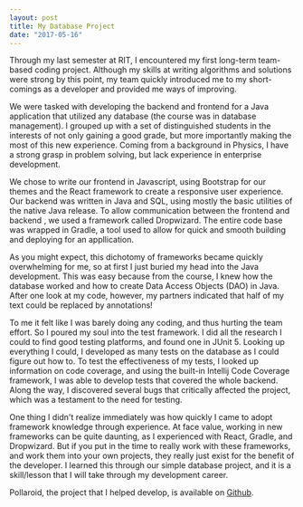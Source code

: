 ```yaml
---
layout: post
title: My Database Project
date: "2017-05-16"
---
```

Through my last semester at RIT, I encountered my first long-term team-based coding project.
Although my skills at writing algorithms and solutions were strong by this point, my team
quickly introduced me to my short-comings as a developer and provided me ways of improving.

We were tasked with developing the backend and frontend for a Java application that utilized
any database (the course was in database management). I grouped up with a set of distinguished
students in the interests of not only gaining a good grade, but more importantly making the most
of this new experience. Coming from a background in Physics, I have a strong grasp in problem
solving, but lack experience in enterprise development.

We chose to write our frontend in Javascript, using Bootstrap for our themes and the React
framework to create a responsive user experience. Our backend was written in Java and SQL, using mostly
the basic utilities of the native Java release. To allow communication between the frontend and backend
, we used a framework called Dropwizard. The entire code base was wrapped in Gradle, a tool used to allow
for quick and smooth building and deploying for an appllication.

As you might expect, this dichotomy of frameworks became quickly overwhelming for me, so at first I
just buried my head into the Java development. This was easy because from the course, I knew how the database
worked and how to create Data Access Objects (DAO) in Java. After one look at my code, however, my partners
indicated that half of my text could be replaced by annotations!

To me it felt like I was barely doing any coding, and thus hurting the team effort. So I poured my soul into
the test framework. I did all the research I could to find good testing platforms, and found one in JUnit 5.
Looking up everything I could, I developed as many tests on the database as I could figure out how to.
To test the effectiveness of my tests, I looked up information on code coverage, and using the built-in
Intellij Code Coverage framework, I was able to develop tests that covered the whole backend. Along the way,
I discovered several bugs that critically affected the project, which was a testament to the need for testing.

One thing I didn't realize immediately was how quickly I came to adopt framework knowledge through experience.
At face value, working in new frameworks can be quite daunting, as I experienced with React, Gradle, and
Dropwizard. But if you put in the time to really work with these frameworks, and work them into your own projects,
they really just exist for the benefit of the developer. I learned this through our simple database project, and
it is a skill/lesson that I will take through my development career.

Pollaroid, the project that I helped develop, is available on [Github](https://github.com/harlanhaskins/Pollaroid).
